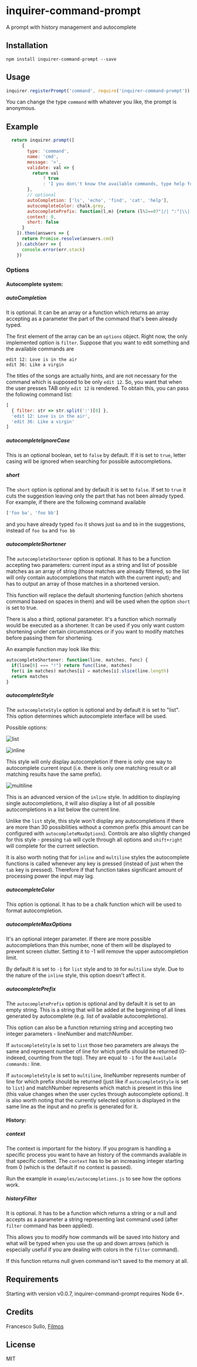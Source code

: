 # inquirer-command-prompt
A prompt with history management and autocomplete

## Installation

```
npm install inquirer-command-prompt --save
```

## Usage

```javascript
inquirer.registerPrompt('command', require('inquirer-command-prompt'))
```
You can change the type `command` with whatever you like, the prompt is anonymous.

## Example


```javascript
  return inquirer.prompt([
      {
        type: 'command',
        name: 'cmd',
        message: '>',
        validate: val => {
          return val
              ? true
              : 'I you don\'t know the available commands, type help for help'
        },
        // optional
        autoCompletion: ['ls', 'echo', 'find', 'cat', 'help'],
        autocompleteColor: chalk.grey,
        autocompletePrefix: function(l,m) {return (l%2==0?"|/| ":"|\\| ")},
        context: 0,
        short: false
      }
    ]).then(answers => {
      return Promise.resolve(answers.cmd)
    }).catch(err => {
      console.error(err.stack)
    })
```


### Options

#### Autocomplete system:

##### autoCompletion

It is optional. It can be an array or a function which returns an array accepting as a parameter the part of the command that's been already typed.

The first element of the array can be an `options` object. Right now, the only implemented option is `filter`. Suppose that you want to edit something and the available commands are
```
edit 12: Love is in the air
edit 36: Like a virgin
```
The titles of the songs are actually hints, and are not necessary for the command which is supposed to be only `edit 12`. So, you want that when the user presses TAB only `edit 12` is rendered. To obtain this, you can pass the following command list:
```javascript
[
  { filter: str => str.split(':')[0] },
  'edit 12: Love is in the air',
  'edit 36: Like a virgin'
]
```

##### autocompleteIgnoreCase

This is an optional boolean, set to `false` by default. If it is set to `true`, letter casing will be ignored when searching for possible autocompletions.

##### short

The `short` option is optional and by default it is set to `false`. If set to `true` it cuts the suggestion leaving only the part that has not been already typed. For example, if there are the following command available

```javascript
['foo ba', 'foo bb']
```

and you have already typed `foo` it shows just `ba` and `bb` in the suggestions, instead of `foo ba` and `foo bb`

##### autocompleteShortener

The `autocompleteShortener` option is optional. It has to be a function accepting two parameters: current input as a string and list of possible matches as an array of string (those matches are already filtered, so the list will only contain autocompletions that match with the current input); and has to output an array of those matches in a shortened version.

This function will replace the default shortening function (which shortens command based on spaces in them) and will be used when the option `short` is set to true.

There is also a third, optional parameter. It's a function which normally would be executed as a shortener. It can be used if you only want custom shortening under certain circumstances or if you want to modify matches before passing them for shortening.

An example function may look like this:
```javascript
autocompleteShortener: function(line, matches, func) {
  if(line[0] === "!") return func(line, matches)
  for(i in matches) matches[i] = matches[i].slice(line.length)
  return matches
}
```

##### autocompleteStyle

The `autocompleteStyle` option is optional and by default it is set to "list". This option determines which autocomplete interface will be used.

Possible options:

![list](https://i.imgur.com/Cp5go6g.png)

![inline](https://i.imgur.com/n8UdcVt.png)

This style will only display autocompletion if there is only one way to autocomplete current input (i.e. there is only one matching result or all matching results have the same prefix).

![multiline](https://i.imgur.com/5ntFsq1.png)

This is an advanced version of the `inline` style. In addition to displaying single autocompletions, it will also display a list of all possible autocompletions in a list below the current line.

Unlike the `list` style, this style won't display any autocompletions if there are more than 30 possibilities without a common prefix (this amount can be configured with `autocompleteMaxOptions`).
Controls are also slightly changed for this style - pressing `tab` will cycle through all options and `shift+right` will complete for the current selection.



It is also worth noting that for `inline` and `multiline` styles the autocomplete functions is called whenever any key is pressed (instead of just when the `tab` key is pressed). Therefore if that function takes significant amount of processing power the input may lag.

##### autocompleteColor

This option is optional. It has to be a chalk function which will be used to format autocompletion.

##### autocompleteMaxOptions

It's an optional integer parameter. If there are more possible autocompletions than this number, none of them will be displayed to prevent screen clutter. Setting it to -1 will remove the upper autocompletion limit.

By default it is set to `-1` for `list` style and to `30` for `multiline` style.
Due to the nature of the `inline` style, this option doesn't affect it.

##### autocompletePrefix

The `autocompletePrefix` option is optional and by default it is set to an empty string. This is a string that will be added at the beginning of all lines generated by autocomplete (e.g. list of available autocompletions).

This option can also be a function returning string and accepting two integer parameters - lineNumber and matchNumber.

If `autocompleteStyle` is set to `list` those two parameters are always the same and represent number of line for which prefix should be returned (0-indexed, counting from the top). They are equal to `-1` for the `Available commands:` line.

If `autocompleteStyle` is set to `multiline`, lineNumber represents number of line for which prefix should be returned (just like if `autocompleteStyle` is set to `list`) and matchNumber represents which match is present in this line (this value changes when the user cycles through autocomplete options). It is also worth noting that the currently selected option is displayed in the same line as the input and no prefix is generated for it.

#### History:

##### context

The context is important for the history. If you program is handling a specific process you want to have an history of the commands available in that specific context. The `context` has to be an increasing integer starting from 0 (which is the default if no context is passed).

Run the example in `examples/autocompletions.js` to see how the options work.

##### historyFilter

It is optional. It has to be a function which returns a string or a null and accepts as a parameter a string representing last command used (after `filter` command has been applied).

This allows you to modify how commands will be saved into history and what will be typed when you use the up and down arrows (which is especially useful if you are dealing with colors in the `filter` command).

If this function returns null given command isn't saved to the memory at all.

## Requirements

Starting with version v0.0.7, inquirer-command-prompt requires Node 6+.

## Credits
Francesco Sullo, [Filmos](http://filmos.net/)

## License
MIT
